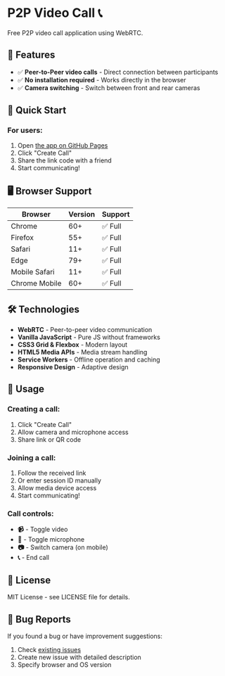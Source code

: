 # P2P Video Call 📞

Free P2P video call application using WebRTC.

## 🌟 Features

- ✅ **Peer-to-Peer video calls** - Direct connection between participants
- ✅ **No installation required** - Works directly in the browser
- ✅ **Camera switching** - Switch between front and rear cameras

## 🚀 Quick Start

### For users:
1. Open [the app on GitHub Pages](https://alnkapa.github.io/p2p-video-call)
2. Click "Create Call"
3. Share the link code with a friend
4. Start communicating!

## 🖥️ Browser Support

| Browser | Version | Support |
|---------|--------|-----------|
| Chrome | 60+ | ✅ Full |
| Firefox | 55+ | ✅ Full |
| Safari | 11+ | ✅ Full |
| Edge | 79+ | ✅ Full |
| Mobile Safari | 11+ | ✅ Full |
| Chrome Mobile | 60+ | ✅ Full |

## 🛠️ Technologies

- **WebRTC** - Peer-to-peer video communication
- **Vanilla JavaScript** - Pure JS without frameworks
- **CSS3 Grid & Flexbox** - Modern layout
- **HTML5 Media APIs** - Media stream handling
- **Service Workers** - Offline operation and caching
- **Responsive Design** - Adaptive design

## 🎯 Usage

### Creating a call:
1. Click "Create Call"
2. Allow camera and microphone access
3. Share link or QR code

### Joining a call:
1. Follow the received link
2. Or enter session ID manually
3. Allow media device access
4. Start communicating!

### Call controls:
- **📹** - Toggle video
- **🎤** - Toggle microphone
- **📷** - Switch camera (on mobile)
- **📞** - End call

## 📄 License

MIT License - see LICENSE file for details.

## 🐛 Bug Reports

If you found a bug or have improvement suggestions:

1. Check [existing issues](https://github.com/alnkapa/p2p-video-call/issues)
2. Create new issue with detailed description
3. Specify browser and OS version

